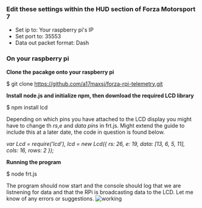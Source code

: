 
### Edit these settings within the HUD section of Forza Motorsport 7
* Set ip to: Your raspberry pi's IP
* Set port to: 35553
* Data out packet format: Dash


### On your raspberry pi
**Clone the pacakge onto your raspberry pi**

$ git clone https://github.com/a17maxsj/forza-rpi-telemetry.git
 
**Install node.js and initialize npm, then download the required LCD library**

$ npm install lcd

Depending on which pins you have attached to the LCD display you might have to change th *rs*,*e* and *data pins* in frt.js. Might extend the guide to include this at a later date, the code in question is found below.


*var Lcd = require('lcd'), lcd = new Lcd({  rs: 26,  e: 19, data: [13, 6, 5, 11],  cols: 16, rows: 2 });*

**Running the program** 

$ node frt.js

The program should now start and the console should log that we are listnening for data and that the RPi is broadcasting data to the LCD. Let me know of any errors or suggestions.
![working](https://i.gyazo.com/3809bb7864694951efc8a49b953320b8.png)




